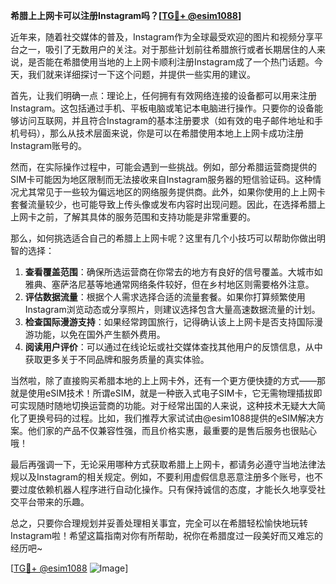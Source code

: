 **希腊上上网卡可以注册Instagram吗？[[TG💪+ @esim1088](https://t.me/s/esim1088)]**

近年来，随着社交媒体的普及，Instagram作为全球最受欢迎的图片和视频分享平台之一，吸引了无数用户的关注。对于那些计划前往希腊旅行或者长期居住的人来说，是否能在希腊使用当地的上上网卡顺利注册Instagram成了一个热门话题。今天，我们就来详细探讨一下这个问题，并提供一些实用的建议。

首先，让我们明确一点：理论上，任何拥有有效网络连接的设备都可以用来注册Instagram。这包括通过手机、平板电脑或笔记本电脑进行操作。只要你的设备能够访问互联网，并且符合Instagram的基本注册要求（如有效的电子邮件地址和手机号码），那么从技术层面来说，你是可以在希腊使用本地上上网卡成功注册Instagram账号的。

然而，在实际操作过程中，可能会遇到一些挑战。例如，部分希腊运营商提供的SIM卡可能因为地区限制而无法接收来自Instagram服务器的短信验证码。这种情况尤其常见于一些较为偏远地区的网络服务提供商。此外，如果你使用的上上网卡套餐流量较少，也可能导致上传头像或发布内容时出现问题。因此，在选择希腊上上网卡之前，了解其具体的服务范围和支持功能是非常重要的。

那么，如何挑选适合自己的希腊上上网卡呢？这里有几个小技巧可以帮助你做出明智的选择：

1. **查看覆盖范围**：确保所选运营商在你常去的地方有良好的信号覆盖。大城市如雅典、塞萨洛尼基等地通常网络条件较好，但在乡村地区则需要格外注意。
2. **评估数据流量**：根据个人需求选择合适的流量套餐。如果你打算频繁使用Instagram浏览动态或分享照片，则建议选择包含大量高速数据流量的计划。
3. **检查国际漫游支持**：如果经常跨国旅行，记得确认该上上网卡是否支持国际漫游功能，以免在国外产生额外费用。
4. **阅读用户评价**：可以通过在线论坛或社交媒体查找其他用户的反馈信息，从中获取更多关于不同品牌和服务质量的真实体验。

当然啦，除了直接购买希腊本地的上上网卡外，还有一个更方便快捷的方式——那就是使用eSIM技术！所谓eSIM，就是一种嵌入式电子SIM卡，它无需物理插拔即可实现随时随地切换运营商的功能。对于经常出国的人来说，这种技术无疑大大简化了更换号码的过程。比如，我们推荐大家试试由@esim1088提供的eSIM解决方案。他们家的产品不仅兼容性强，而且价格实惠，最重要的是售后服务也很贴心哦！

最后再强调一下，无论采用哪种方式获取希腊上上网卡，都请务必遵守当地法律法规以及Instagram的相关规定。例如，不要利用虚假信息恶意注册多个账号，也不要过度依赖机器人程序进行自动化操作。只有保持诚信的态度，才能长久地享受社交平台带来的乐趣。

总之，只要你合理规划并妥善处理相关事宜，完全可以在希腊轻松愉快地玩转Instagram啦！希望这篇指南对你有所帮助，祝你在希腊度过一段美好而又难忘的经历吧~

[[TG💪+ @esim1088](https://t.me/s/esim1088) ![Image](https://i.postimg.cc/4NQfJmqS/Snipaste-2025-05-13-00-14-12.png)]